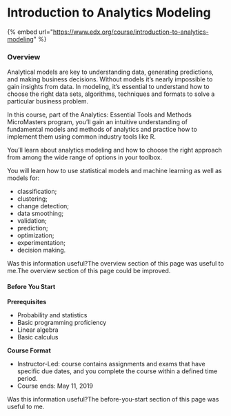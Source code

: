 # Introduction to Analytics Modeling

{% embed url="https://www.edx.org/course/introduction-to-analytics-modeling" %}

### Overview

Analytical models are key to understanding data, generating predictions, and making business decisions. Without models it’s nearly impossible to gain insights from data. In modeling, it’s essential to understand how to choose the right data sets, algorithms, techniques and formats to solve a particular business problem.

In this course, part of the Analytics: Essential Tools and Methods MicroMasters program, you’ll gain an intuitive understanding of fundamental models and methods of analytics and practice how to implement them using common industry tools like R.

You’ll learn about analytics modeling and how to choose the right approach from among the wide range of options in your toolbox.

You will learn how to use statistical models and machine learning as well as models for:

* classification;
* clustering;
* change detection;
* data smoothing;
* validation;
* prediction;
* optimization;
* experimentation;
* decision making.

Was this information useful?The overview section of this page was useful to me.The overview section of this page could be improved.

#### Before You Start

**Prerequisites**

* Probability and statistics
* Basic programming proficiency
* Linear algebra
* Basic calculus

**Course Format**

* Instructor-Led: course contains assignments and exams that have specific due dates, and you complete the course within a defined time period.
* Course ends: May 11, 2019

Was this information useful?The before-you-start section of this page was useful to me.  


